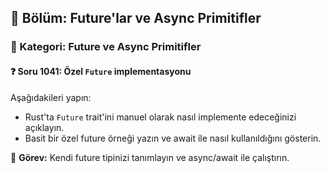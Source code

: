 ## 📘 Bölüm: Future'lar ve Async Primitifler  
### 🔹 Kategori: Future ve Async Primitifler  
#### ❓ Soru 1041: Özel `Future` implementasyonu

Aşağıdakileri yapın:

- Rust'ta `Future` trait'ini manuel olarak nasıl implemente edeceğinizi açıklayın.
- Basit bir özel future örneği yazın ve await ile nasıl kullanıldığını gösterin.

🔧 **Görev:** Kendi future tipinizi tanımlayın ve async/await ile çalıştırın.
